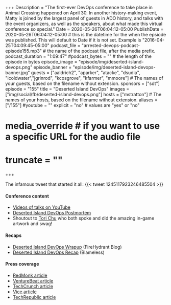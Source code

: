 +++
Description = "The first-ever DevOps conference to take place in Animal Crossing happened on April 30. In another history-making event, Matty is joined by the largest panel of guests in ADO history, and talks with the event organizers, as well as the speakers, about what made this virtual conference so special."
Date = 2020-05-26T06:04:12-05:00
PublishDate = 2020-05-26T06:04:12-05:00 # this is the datetime for the when the epsiode was published. This will default to Date if it is not set. Example is "2016-04-25T04:09:45-05:00"
podcast_file = "arrested-devops-podcast-episode155.mp3" # the name of the podcast file, after the media prefix.
podcast_duration = "1:09:47"
#podcast_bytes = "" # the length of the episode in bytes
episode_image = "episode/img/deserted-island-devops.png"
episode_banner = "episode/img/deserted-island-devops-banner.jpg"
guests = ["aaldrich2", "aparker", "atacke", "dsudia", "icoldwater","jgrinrod", "kcosgrove", "kfarmer", "mmoore"] # The names of your guests, based on the filename without extension.
sponsors = ["sdt"]
episode = "155"
title = "Deserted Island DevOps"
images = ["img/social/fb/deserted-island-devops.png"]
hosts = ["mstratton"] # The names of your hosts, based on the filename without extension.
aliases = ["/155"]
#youtube = ""
explicit = "no" # values are "yes" or "no"
# media_override # if you want to use a specific URL for the audio file
# truncate = ""
+++

The infamous tweet that started it all:
{{< tweet 1245117923246485504 >}}

#### Conference content

- [Videos of talks on YouTube](https://www.youtube.com/watch?v=tb4jg06e_Vk&list=PLVUQjiv8GtwL-B9AJJ-rNdiDtcU2wo7Gy)
- [Deserted Island DevOps Postmortem](https://aparker.io/posts/deserted-island-devops/)
- Shoutout to [Tori Chu](https://twitter.com/f00handle) who both spoke and did the amazing in-game artwork and swag!

#### Recaps

- [Deserted Island DevOps Wrapup](https://www.firehydrant.io/blog/deserted-island-devops-wrapup/) (FireHydrant Blog)
- [Deserted Island DevOps Recap](https://www.blameless.com/deserted-island-devops-recap/) (Blameless)

#### Press coverage

- [RedMonk article](https://redmonk.com/rstephens/2020/04/30/deserted-island-devops/)
- [VentureBeat article](https://venturebeat.com/2020/05/01/ai-weekly-animal-crossing-iclr-and-the-future-of-research-conferences-online/)
- [TechCrunch article](https://techcrunch.com/2020/05/02/virtual-worlds-video-games-coronavirus-social-networks-fortnite-animal-crossing/)
- [Vice article](https://www.vice.com/en_us/article/z3bjga/this-tech-conference-is-being-held-on-an-animal-crossing-island)
- [TechRepublic article](https://www.techrepublic.com/article/5-weird-cool-things-i-learned-from-attending-deserted-island-devops-on-animal-crossing/)
